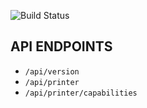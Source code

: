 
![Build Status](https://travis-ci.org/bit13labs/osiris.svg?branch=develop)

## API ENDPOINTS

- `/api/version`
- `/api/printer`
- `/api/printer/capabilities`
